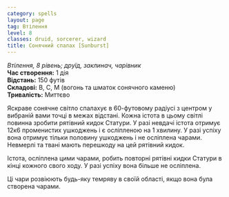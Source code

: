 ```yaml
---
category: spells
layout: page
tag: Втілення
level: 8
classes: druid, sorcerer, wizard
title: Сонячний спалах [Sunburst]
---
```


_Втілення, 8 рівень; друїд, заклинач, чарівник_    
**Час створення:** 1 дія    
**Відстань:** 150 футів    
**Складові:** В, С, М (вогонь та шматок сонячного каменю)    
**Тривалість:** Миттєво    

Яскраве сонячне світло спалахує в 60-футовому радіусі з центром у вибраній вами точці в межах відстані. Кожна істота в цьому світлі повинна зробити рятівний кидок Статури. У разі невдачі істота отримує 12к6 променистих ушкоджень і є осліпленою на 1 хвилину. У разі успіху вона отримує тільки половину ушкоджень і не осліплена чарами. Невмерлі та твані мають перешкоду на цей рятівний кидок.    

Істота, осліплена цими чарами, робить повторні рятівні кидки Статури в кінці кожного свого ходу. У разі успіху вона більше не осліплена.    

Ці чари розвіюють будь-яку темряву в своїй області, якщо вона була створена чарами. 
